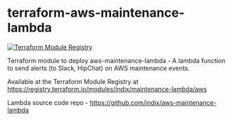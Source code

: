 # terraform-aws-maintenance-lambda

[![Terraform Module Registry](https://img.shields.io/badge/terraform-0.5.0-blue.svg)](https://registry.terraform.io/modules/indix/maintenance-lambda/aws/0.5.0)

Terraform module to deploy aws-maintenance-lambda - A lambda function to send alerts (to Slack, HipChat) on AWS maintenance events.

Available at the Terraform Module Registry at https://registry.terraform.io/modules/indix/maintenance-lambda/aws

Lambda source code repo - https://github.com/indix/aws-maintenance-lambda
